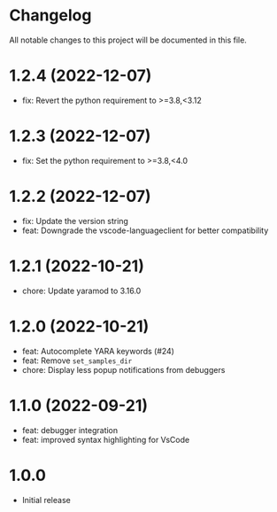 # Changelog
All notable changes to this project will be documented in this file.

# 1.2.4 (2022-12-07)

- fix: Revert the python requirement to >=3.8,<3.12

# 1.2.3 (2022-12-07)

- fix: Set the python requirement to >=3.8,<4.0

# 1.2.2 (2022-12-07)

- fix: Update the version string
- feat: Downgrade the vscode-languageclient for better compatibility

# 1.2.1 (2022-10-21)

- chore: Update yaramod to 3.16.0

# 1.2.0 (2022-10-21)

- feat: Autocomplete YARA keywords (#24)
- feat: Remove `set_samples_dir`
- chore: Display less popup notifications from debuggers

# 1.1.0 (2022-09-21)

- feat: debugger integration
- feat: improved syntax highlighting for VsCode

# 1.0.0

- Initial release

